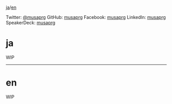 [ja](#ja)/[en](#en)

Twitter: [@musaprg](https://twitter.com/musaprg)
GitHub: [musaprg](https://github.com/musaprg)
Facebook: [musaprg](https://www.facebook.com/musaprg)
LinkedIn: [musaprg](https://www.linkedin.com/in/musaprg)
SpeakerDeck: [musaprg](https://speakerdeck.com/musaprg)

# ja
<a name="ja"></a>

WIP

- - -

# en
<a name="en"></a>

WIP
